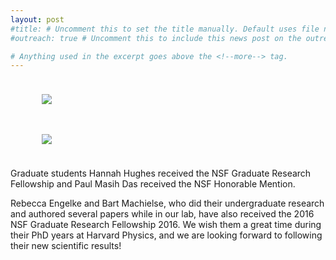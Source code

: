 ```yaml
---
layout: post
#title: # Uncomment this to set the title manually. Default uses file name.
#outreach: true # Uncomment this to include this news post on the outreach page.

# Anything used in the excerpt goes above the <!--more--> tag.
---
```


<figure class="hide-for-small" style="float: left; padding: 10px; width: 310px;">
  <img src="{{site.baseurl}}/{{site.img_path}}/nsf_hannah.jpg">
</figure>
<figure class="hide-for-small" style="float: left; padding: 10px; width: 310px;">
  <img src="{{site.baseurl}}/{{site.img_path}}/nsf_paul.jpg">
</figure>

<br clear="all" />

Graduate students Hannah Hughes received the NSF Graduate Research Fellowship and Paul Masih Das received the NSF Honorable Mention.

Rebecca Engelke and Bart Machielse, who did their undergraduate research and authored several papers while in our lab, have also received
the 2016 NSF Graduate Research Fellowship 2016.
We wish them a great time during their PhD years at Harvard Physics, and we are looking forward to following their new scientific results!


<!--more-->

